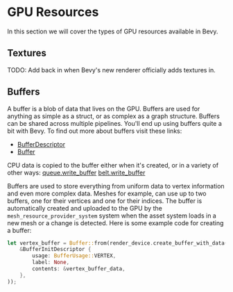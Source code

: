 # GPU Resources
In this section we will cover the types of GPU resources available in Bevy.

## Textures
TODO: Add back in when Bevy's new renderer officially adds textures in.

## Buffers
A buffer is a blob of data that lives on the GPU. Buffers are used for anything as simple as a struct, or as complex as a graph structure. Buffers can be shared across multiple pipelines. You'll end up using buffers quite a bit with Bevy. To find out more about buffers visit these links:
- [BufferDescriptor](https://docs.rs/wgpu-types/0.9.0/wgpu_types/struct.BufferDescriptor.html)
- [Buffer](https://docs.rs/wgpu/0.9.0/wgpu/struct.Buffer.html)

CPU data is copied to the buffer either when it's created, or in a variety of other ways:
[queue.write_buffer](https://docs.rs/wgpu/0.9.0/wgpu/struct.Queue.html#method.write_buffer)
[belt.write_buffer](https://docs.rs/wgpu/0.9.0/wgpu/util/struct.StagingBelt.html#method.write_buffer)

Buffers are used to store everything from uniform data to vertex information and even more complex data. Meshes for example, can use up to two buffers, one for their vertices and one for their indices. The buffer is automatically created and uploaded to the GPU by the `mesh_resource_provider_system` system when the asset system loads in a new mesh or a change is detected. Here is some example code for creating a buffer:

```rust
let vertex_buffer = Buffer::from(render_device.create_buffer_with_data(
    &BufferInitDescriptor {
        usage: BufferUsage::VERTEX,
        label: None,
        contents: &vertex_buffer_data,
    },
));
```

## 